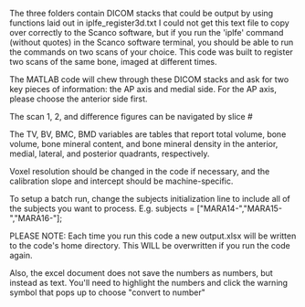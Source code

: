 The three folders contain DICOM stacks that could be output by using
	functions laid out in iplfe_register3d.txt
	I could not get this text file to copy over correctly to the 
	Scanco software, but if you run the 'iplfe' command (without 
	quotes) in the Scanco software terminal, you should be able 
	to run the commands on two scans of your choice. This code
	was built to register two scans of the same bone, imaged
	at different times. 
	
The MATLAB code will chew through these DICOM stacks and ask for 
	two key pieces of information: the AP axis and medial side. 
	For the AP axis, please choose the anterior side first.
	
The scan 1, 2, and difference figures can be navigated by slice #

The TV, BV, BMC, BMD variables are tables that report total volume,
	bone volume, bone mineral content, and bone mineral density in the 
	anterior, medial, lateral, and posterior quadrants, respectively.
	
Voxel resolution should be changed in the code if necessary, 
and the calibration slope and intercept should be machine-specific.

To setup a batch run, change the subjects initialization line to 
include all of the subjects you want to process.
E.g. subjects = ["MARA14-","MARA15-","MARA16-"];

PLEASE NOTE: Each time you run this code a new output.xlsx will be
written to the code's home directory. This WILL be overwritten if 
you run the code again.

Also, the excel document does not save the numbers as numbers, but 
instead as text. You'll need to highlight the numbers and click the 
warning symbol that pops up to choose "convert to number"
